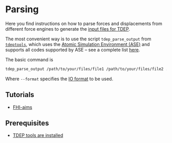 Parsing
===

Here you find instructions on how to parse forces and displacements from different force engines to generate the [input files for TDEP](http://ollehellman.github.io/page/files.html).

The most convenient way is to use the script `tdep_parse_output` from [`tdeptools`](https://github.com/flokno/tools.tdep), which uses the [Atomic Simulation Environment (ASE)](https://wiki.fysik.dtu.dk/ase/index.html) and supports all codes supported by ASE – see a complete list [here](https://wiki.fysik.dtu.dk/ase/ase/io/io.html#ase.io.read).

The basic command is

```bash
tdep_parse_output /path/to/your/files/file1 /path/to/your/files/file2 ... --format FORMAT
```

Where `--format` specifies the [IO format](https://wiki.fysik.dtu.dk/ase/ase/io/io.html#ase.io.read) to be used.

## Tutorials

- [FHI-aims](./FHI-aims/)

## Prerequisites

- [TDEP tools are installed](https://github.com/flokno/tools.tdep)
